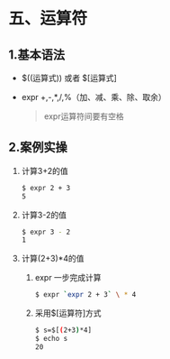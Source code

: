 # 五、运算符

## 1.基本语法

- $((运算式)) 或者 $[运算式]
- expr +,-,\*,/,%（加、减、乘、除、取余）
    
    > expr运算符间要有空格
    > 

## 2.案例实操

1. 计算3+2的值
    
    ```bash
    $ expr 2 + 3
    5
    ```
    
2. 计算3-2的值
    
    ```bash
    $ expr 3 - 2
    1
    ```
    
3. 计算(2+3)*4的值
    1. expr 一步完成计算
        
        ```bash
        $ expr `expr 2 + 3` \ * 4
        ```
        
    2. 采用$[运算符]方式
        
        ```bash
        $ s=$[(2+3)*4]
        $ echo s
        20
        ```